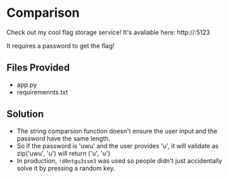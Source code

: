 # Comparison

Check out my cool flag storage service! It's avaliable here: http://<IP>:5123

It requires a password to get the flag!

## Files Provided

* app.py
* requiremennts.txt

## Solution

* The string comparsion function doesn't ensure the user input and the password have the same length.
* So if the password is 'uwu' and the user provides 'u', it will validate as zip('uwu', 'u') will return ('u', 'u')
* In production, `!d0ntgu3ssm3` was used so people didn't just accidentally solve it by pressing a random key.
